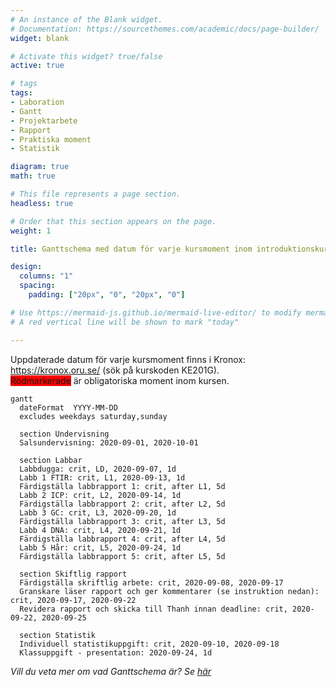 ```yaml
---
# An instance of the Blank widget.
# Documentation: https://sourcethemes.com/academic/docs/page-builder/
widget: blank

# Activate this widget? true/false
active: true

# tags
tags:
- Laboration
- Gantt
- Projektarbete
- Rapport
- Praktiska moment
- Statistik

diagram: true
math: true

# This file represents a page section.
headless: true

# Order that this section appears on the page.
weight: 1

title: Ganttschema med datum för varje kursmoment inom introduktionskursen

design:
  columns: "1"
  spacing:
    padding: ["20px", "0", "20px", "0"]

# Use https://mermaid-js.github.io/mermaid-live-editor/ to modify mermaid gantt
# A red vertical line will be shown to mark "today"

---
```


Uppdaterade datum för varje kursmoment finns i Kronox: https://kronox.oru.se/ (sök på kurskoden KE201G). <br>
<span style="background-color: #FF0000">Rödmarkerade</span> är obligatoriska moment inom kursen.


```mermaid
gantt
  dateFormat  YYYY-MM-DD
  excludes weekdays saturday,sunday
  
  section Undervisning
  Salsundervisning: 2020-09-01, 2020-10-01
  
  section Labbar
  Labbdugga: crit, LD, 2020-09-07, 1d
  Labb 1 FTIR: crit, L1, 2020-09-13, 1d
  Färdigställa labbrapport 1: crit, after L1, 5d
  Labb 2 ICP: crit, L2, 2020-09-14, 1d
  Färdigställa labbrapport 2: crit, after L2, 5d
  Labb 3 GC: crit, L3, 2020-09-20, 1d
  Färdigställa labbrapport 3: crit, after L3, 5d
  Labb 4 DNA: crit, L4, 2020-09-21, 1d
  Färdigställa labbrapport 4: crit, after L4, 5d
  Labb 5 Hår: crit, L5, 2020-09-24, 1d 
  Färdigställa labbrapport 5: crit, after L5, 5d
  
  section Skiftlig rapport
  Färdigställa skriftlig arbete: crit, 2020-09-08, 2020-09-17
  Granskare läser rapport och ger kommentarer (se instruktion nedan): crit, 2020-09-17, 2020-09-22
  Revidera rapport och skicka till Thanh innan deadline: crit, 2020-09-22, 2020-09-25  
  
  section Statistik
  Individuell statistikuppgift: crit, 2020-09-10, 2020-09-18
  Klassuppgift - presentation: 2020-09-24, 1d
```
_Vill du veta mer om vad Ganttschema är? Se [här](https://sv.wikipedia.org/wiki/Gantt-schema)_
<br><br><br>